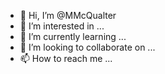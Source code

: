 - 👋 Hi, I’m @MMcQualter
- 👀 I’m interested in ...
- 🌱 I’m currently learning ...
- 💞️ I’m looking to collaborate on ...
- 📫 How to reach me ...

<!---
MMcQualter/MMcQualter is a ✨ special ✨ repository because its `README.md` (this file) appears on your GitHub profile.
You can click the Preview link to take a look at your changes.
--->
